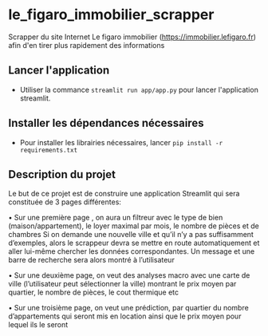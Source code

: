 # le_figaro_immobilier_scrapper
Scrapper du site Internet Le figaro immobilier (https://immobilier.lefigaro.fr) afin d'en tirer plus rapidement des informations

## Lancer l'application 

- Utiliser la commance ```streamlit run app/app.py``` pour lancer l'application streamlit. 

## Installer les dépendances nécessaires

- Pour installer les librairies nécessaires, lancer ```pip install -r requirements.txt```

## Description du projet 

Le but de ce projet est de construire une application Streamlit qui sera constituée de 3 pages différentes: 

•	Sur une première page , on aura un filtreur avec le type de bien (maison/appartement), le loyer maximal par mois, le nombre de pièces et de chambres 
Si on demande une nouvelle ville et qu’il n’y a pas suffisamment d’exemples, alors le scrappeur devra se mettre en route automatiquement et aller lui-même chercher les données correspondantes. Un message et une barre de recherche sera alors montré à l’utilisateur


•	Sur une deuxième page, on veut des analyses macro avec une carte de ville (l’utilisateur peut sélectionner la ville) montrant le prix moyen par quartier, le nombre de pièces, le cout thermique etc 


•	Sur une troisième page, on veut une prédiction, par quartier du nombre d’appartements qui seront mis en location ainsi que le prix moyen pour lequel ils le seront 
